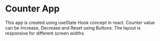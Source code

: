 
# Counter App
This app is created using useState Hook concept in react. Counter value can be Increase, Decrease and Reset using Buttons. The layout is responsive for different screen widths.
